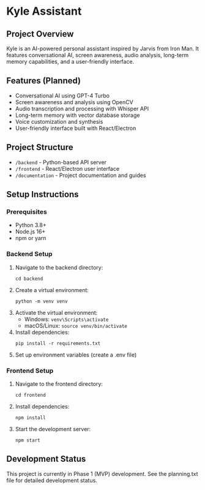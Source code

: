 # Kyle Assistant

## Project Overview
Kyle is an AI-powered personal assistant inspired by Jarvis from Iron Man. It features conversational AI, screen awareness, audio analysis, long-term memory capabilities, and a user-friendly interface.

## Features (Planned)
- Conversational AI using GPT-4 Turbo
- Screen awareness and analysis using OpenCV
- Audio transcription and processing with Whisper API
- Long-term memory with vector database storage
- Voice customization and synthesis
- User-friendly interface built with React/Electron

## Project Structure
- `/backend` - Python-based API server
- `/frontend` - React/Electron user interface
- `/documentation` - Project documentation and guides

## Setup Instructions

### Prerequisites
- Python 3.8+
- Node.js 16+
- npm or yarn

### Backend Setup
1. Navigate to the backend directory:
   ```
   cd backend
   ```
2. Create a virtual environment:
   ```
   python -m venv venv
   ```
3. Activate the virtual environment:
   - Windows: `venv\Scripts\activate`
   - macOS/Linux: `source venv/bin/activate`
4. Install dependencies:
   ```
   pip install -r requirements.txt
   ```
5. Set up environment variables (create a .env file)

### Frontend Setup
1. Navigate to the frontend directory:
   ```
   cd frontend
   ```
2. Install dependencies:
   ```
   npm install
   ```
3. Start the development server:
   ```
   npm start
   ```

## Development Status
This project is currently in Phase 1 (MVP) development. See the planning.txt file for detailed development status. 